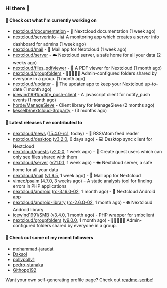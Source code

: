### Hi there 👋

#### 👷 Check out what I'm currently working on

- [nextcloud/documentation](https://github.com/nextcloud/documentation) - 📘 Nextcloud documentation (1 week ago)
- [nextcloud/serverinfo](https://github.com/nextcloud/serverinfo) - 📊 A monitoring app which creates a server info dashboard for admins (1 week ago)
- [nextcloud/mail](https://github.com/nextcloud/mail) - 💌 Mail app for Nextcloud (1 week ago)
- [nextcloud/server](https://github.com/nextcloud/server) - ☁️ Nextcloud server, a safe home for all your data (2 weeks ago)
- [nextcloud/files_pdfviewer](https://github.com/nextcloud/files_pdfviewer) - :book: A PDF viewer for Nextcloud (1 month ago)
- [nextcloud/groupfolders](https://github.com/nextcloud/groupfolders) - 📁👩‍👩‍👧‍👦 Admin-configured folders shared by everyone in a group. (1 month ago)
- [nextcloud/updater](https://github.com/nextcloud/updater) - :arrows_counterclockwise: The updater app to keep your Nextcloud up-to-date (1 month ago)
- [icewind1991/notify_push-client](https://github.com/icewind1991/notify_push-client) - A javascript client for notify_push events (1 month ago)
- [horde/ManageSieve](https://github.com/horde/ManageSieve) - Client library for ManageSieve (2 months ago)
- [kesselb/nextcloud-3rdparty](https://github.com/kesselb/nextcloud-3rdparty) -  (3 months ago)

#### 🔭 Latest releases I've contributed to

- [nextcloud/news](https://github.com/nextcloud/news) ([15.4.0-rc1](https://github.com/nextcloud/news/releases/tag/15.4.0-rc1), today) - :newspaper: RSS/Atom feed reader
- [nextcloud/desktop](https://github.com/nextcloud/desktop) ([v3.2.0](https://github.com/nextcloud/desktop/releases/tag/v3.2.0), 6 days ago) - 💻 Desktop sync client for Nextcloud
- [nextcloud/guests](https://github.com/nextcloud/guests) ([v2.0.0](https://github.com/nextcloud/guests/releases/tag/v2.0.0), 1 week ago) - 🙈 Create guest users which can only see files shared with them
- [nextcloud/server](https://github.com/nextcloud/server) ([v21.0.1](https://github.com/nextcloud/server/releases/tag/v21.0.1), 1 week ago) - ☁️ Nextcloud server, a safe home for all your data
- [nextcloud/mail](https://github.com/nextcloud/mail) ([v1.9.5](https://github.com/nextcloud/mail/releases/tag/v1.9.5), 1 week ago) - 💌 Mail app for Nextcloud
- [vimeo/psalm](https://github.com/vimeo/psalm) ([4.7.0](https://github.com/vimeo/psalm/releases/tag/4.7.0), 3 weeks ago) - A static analysis tool for finding errors in PHP applications
- [nextcloud/android](https://github.com/nextcloud/android) ([rc-3.16.0-02](https://github.com/nextcloud/android/releases/tag/rc-3.16.0-02), 1 month ago) - 📱 Nextcloud Android app
- [nextcloud/android-library](https://github.com/nextcloud/android-library) ([rc-2.6.0-02](https://github.com/nextcloud/android-library/releases/tag/rc-2.6.0-02), 1 month ago) - ☎️ Nextcloud Android library
- [icewind1991/SMB](https://github.com/icewind1991/SMB) ([v3.4.0](https://github.com/icewind1991/SMB/releases/tag/v3.4.0), 1 month ago) - PHP wrapper for smbclient
- [nextcloud/groupfolders](https://github.com/nextcloud/groupfolders) ([v9.0.0](https://github.com/nextcloud/groupfolders/releases/tag/v9.0.0), 1 month ago) - 📁👩‍👩‍👧‍👦 Admin-configured folders shared by everyone in a group.

#### 👯 Check out some of my recent followers

- [mohammad-jaradat](https://github.com/mohammad-jaradat)
- [Daksol](https://github.com/Daksol)
- [pollypolly1](https://github.com/pollypolly1)
- [pedro-stanaka](https://github.com/pedro-stanaka)
- [Githopp192](https://github.com/Githopp192)

Want your own self-generating profile page? Check out [readme-scribe](https://github.com/muesli/readme-scribe)!
